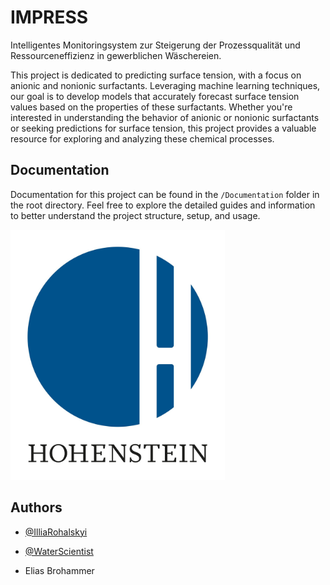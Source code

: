 # IMPRESS

Intelligentes Monitoringsystem zur Steigerung der Prozessqualität und Ressourceneffizienz in gewerblichen Wäschereien.

This project is dedicated to predicting surface tension, with a focus on anionic and nonionic surfactants. Leveraging machine learning techniques, our goal is to develop models that accurately forecast surface tension values based on the properties of these surfactants. Whether you're interested in understanding the behavior of anionic or nonionic surfactants or seeking predictions for surface tension, this project provides a valuable resource for exploring and analyzing these chemical processes.

## Documentation

Documentation for this project can be found in the `/Documentation` folder in the root directory. Feel free to explore the detailed guides and information to better understand the project structure, setup, and usage.


<img src="https://raw.githubusercontent.com/IlliaRohalskyi/IMPRESS/main/Documentation/source/HLD/hohenstein%20logo.jpg" alt="Logo" height="400">


## Authors

- [@IlliaRohalskyi](https://www.github.com/IlliaRohalskyi)

- [@WaterScientist](https://www.github.com/WaterScientist)

- Elias Brohammer
